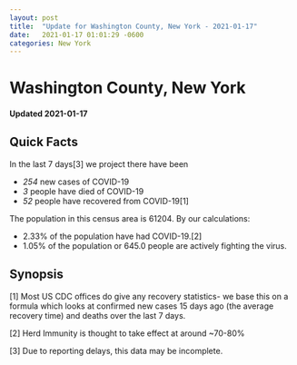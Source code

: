 ```yaml
---
layout: post
title:  "Update for Washington County, New York - 2021-01-17"
date:   2021-01-17 01:01:29 -0600
categories: New York
---
```


# Washington County, New York
#### Updated 2021-01-17

## Quick Facts

In the last 7 days[3] we project there have been
- *254* new cases of COVID-19
- *3* people have died of COVID-19
- *52* people have recovered from COVID-19[1]

The population in this census area is 61204. By our calculations:
- 2.33% of the population have had COVID-19.[2]
- 1.05% of the population or 645.0 people are actively fighting the virus.

## Synopsis




[1] Most US CDC offices do give any recovery statistics- we base this on a formula which looks at confirmed new cases
15 days ago (the average recovery time) and deaths over the last 7 days.

[2] Herd Immunity is thought to take effect at around ~70-80%

[3] Due to reporting delays, this data may be incomplete.
 
    